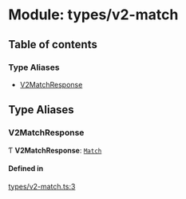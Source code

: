 # Module: types/v2-match

## Table of contents

### Type Aliases

- [V2MatchResponse](types_v2_match.md#v2matchresponse)

## Type Aliases

### V2MatchResponse

Ƭ **V2MatchResponse**: [`Match`](../interfaces/types_v3_matches.Match.md)

#### Defined in

[types/v2-match.ts:3](https://github.com/jameslinimk/unofficial-valorant-api/blob/e0f8f42/package/src/types/v2-match.ts#L3)
